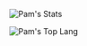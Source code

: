  ![Pam's Stats](https://github-readme-stats.vercel.app/api?username=pampzrd&show_icons=true&theme=bear)
 
 ![Pam's Top Lang](https://github-readme-stats.vercel.app/api/top-langs/?username=pampzrd&layout=compact&theme=bear)


